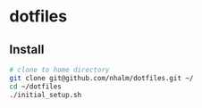 # dotfiles

## Install
```bash
# clone to home directory
git clone git@github.com/nhalm/dotfiles.git ~/
cd ~/dotfiles
./initial_setup.sh
```
